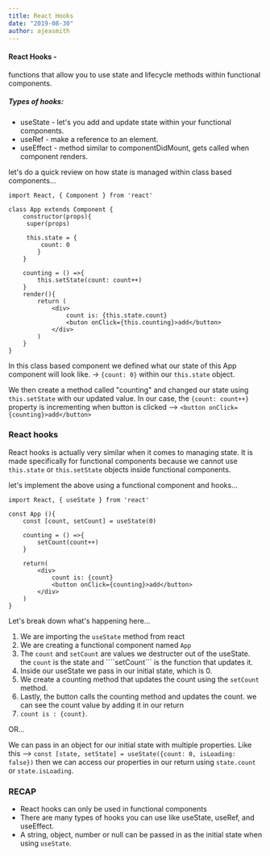 ```yaml
---
title: React Hooks
date: "2019-08-30"
author: ajeasmith
---
```


#### React Hooks - 
functions that allow you to use state and lifecycle methods within functional components.

##### Types of hooks: 
- useState - let's you add and update state within your functional components.
- useRef - make a reference to an element.
- useEffect - method similar to componentDidMount, gets called when component renders.

let's do a quick review on how state is managed within class based components...

```
import React, { Component } from 'react'

class App extends Component {
    constructor(props){
     super(props)
     
     this.state = {
         count: 0
        } 
    }
    
    counting = () =>{
        this.setState(count: count++)
    }
    render(){
        return (
            <div>
                count is: {this.state.count}
                <buton onClick={this.counting}>add</button>
            </div>
        )
    }
}
```
In this class based component we defined what our state of this App component will look like. -> ```{count: 0}``` within our ```this.state``` object.

We then create a method called "counting" and changed our state using ```this.setState``` with our updated value. In our case, the ```{count: count++}``` property is incrementing when button is clicked --> ```<button onClick={counting}>add</button>```

### React hooks
React hooks is actually very similar when it comes to managing state. It is made specifically for functional components because we cannot use ```this.state``` or ```this.setState``` objects inside functional components.

let's implement the above using a functional component and hooks...

```
import React, { useState } from 'react'

const App (){
    const [count, setCount] = useState(0)
    
    counting = () =>{
        setCount(count++)
    }
    
    return(
        <div>
            count is: {count}
            <button onClick={counting}>add</button>
        </div>
    )
}
```

Let's break down what's happening here...

1. We are importing the ```useState``` method from react
2. We are creating a functional component named ```App```
3. The ```count``` and ```setCount``` are values we destructer out of the useState. the ```count``` is the state and ````setCount``` is the function that updates it.
4. Inside our useState we pass in our initial state, which is 0.
5. We create a counting method that updates the count using the ```setCount``` method.
6. Lastly, the button calls the counting method and updates the count. we can see the count value by adding it in our return
7. ```count is : {count}```.

OR...

We can pass in an object for our initial state with multiple properties. Like this --> 
```const [state, setState] = useState({count: 0, isLoading: false})```
then we can access our properties in our return using ```state.count``` or ```state.isLoading```.

### RECAP
- React hooks can only be used in functional components
- There are many types of hooks you can use like useState, useRef, and useEffect.
- A string, object, number or null can be passed in as the initial state when using ```useState```.

